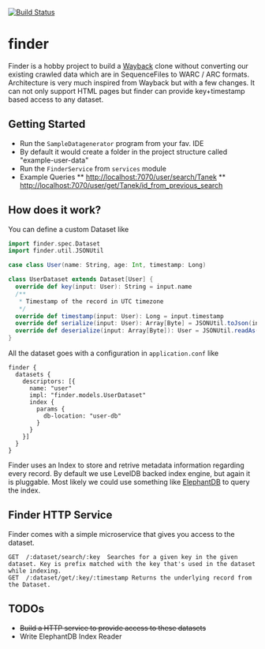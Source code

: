 [![Build Status](https://snap-ci.com/ashwanthkumar/finder/branch/master/build_image)](https://snap-ci.com/ashwanthkumar/finder/branch/master)

# finder
Finder is a hobby project to build a [Wayback](https://github.com/iipc/openwayback/) clone without converting our existing crawled data which are in SequenceFiles to WARC / ARC formats. Architecture is very much inspired from Wayback but with a few changes. It can not only support HTML pages but finder can provide key+timestamp based access to any dataset.

## Getting Started
* Run the `SampleDatagenerator` program from your fav. IDE
* By default it would create a folder in the project structure called "example-user-data"
* Run the `FinderService` from `services` module
* Example Queries
** [http://localhost:7070/user/search/Tanek](http://localhost:7070/user/search/Tanek)
** [http://localhost:7070/user/get/Tanek/id_from_previous_search](http://localhost:7070/user/get/Tanek/id_from_previous_search)

## How does it work?
You can define a custom Dataset like
```scala
import finder.spec.Dataset
import finder.util.JSONUtil

case class User(name: String, age: Int, timestamp: Long)

class UserDataset extends Dataset[User] {
  override def key(input: User): String = input.name
  /**
   * Timestamp of the record in UTC timezone
   */
  override def timestamp(input: User): Long = input.timestamp
  override def serialize(input: User): Array[Byte] = JSONUtil.toJson(input).getBytes
  override def deserialize(input: Array[Byte]): User = JSONUtil.readAs(classOf[User])(new String(input))
}
```

All the dataset goes with a configuration in `application.conf` like
```hocon
finder {
  datasets {
    descriptors: [{
      name: "user"
      impl: "finder.models.UserDataset"
      index {
        params {
          db-location: "user-db"
        }
      }
    }]
  }
}
```

Finder uses an Index to store and retrive metadata information regarding every record. By default we use LevelDB backed index engine, but again it is pluggable. Most likely we could use something like [ElephantDB](https://github.com/nathanmarz/elephantdb) to query the index.

## Finder HTTP Service
Finder comes with a simple microservice that gives you access to the dataset.
```
GET  /:dataset/search/:key  Searches for a given key in the given dataset. Key is prefix matched with the key that's used in the dataset while indexing.
GET  /:dataset/get/:key/:timestamp Returns the underlying record from the Dataset.
```

## TODOs
- <s>Build a HTTP service to provide access to these datasets</s>
- Write ElephantDB Index Reader
